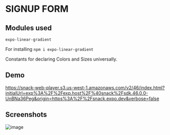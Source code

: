 
# SIGNUP FORM

## Modules used

`expo-linear-gradient`

For installing `npm i expo-linear-gradient`

Constants for declaring Colors and Sizes universally.


## Demo

https://snack-web-player.s3.us-west-1.amazonaws.com/v2/46/index.html?initialUrl=exp%3A%2F%2Fexp.host%2F%40snack%2Fsdk.46.0.0-UnBNa36Peg&origin=https%3A%2F%2Fsnack.expo.dev&verbose=false


## Screenshots

![image](https://user-images.githubusercontent.com/89529252/183241013-ac642d5e-d23e-4359-96d2-6ed940949254.png)
